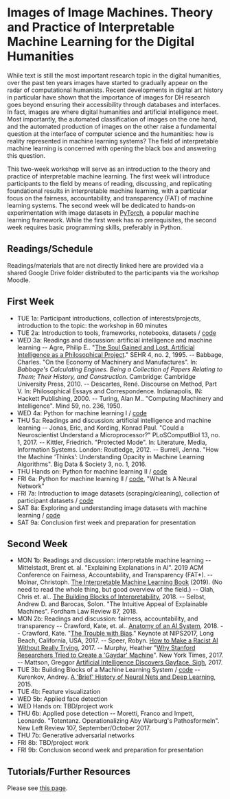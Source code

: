 # Images of Image Machines. Theory and Practice of Interpretable Machine Learning for the Digital Humanities

While text is still the most important research topic in the digital humanities, over the past ten years images have started to gradually appear on the radar of computational humanists. Recent developments in digital art history in particular have shown that the importance of images for DH research goes beyond ensuring their accessibility through databases and interfaces. In fact, images are where digital humanities and artificial intelligence meet. Most importantly, the automated classification of images on the one hand, and the automated production of images on the other raise a fundamental question at the interface of computer science and the humanities: how is reality represented in machine learning systems? The field of interpretable machine learning is concerned with opening the black box and answering this question.

This two-week workshop will serve as an introduction to the theory and practice of interpretable machine learning. The first week will introduce participants to the field by means of reading, discussing, and replicating foundational results in interpretable machine learning, with a particular focus on the fairness, accountability, and transparency (FAT) of machine learning systems. The second week will be dedicated to hands-on experimentation with image datasets in [PyTorch](https://pytorch.org/), a popular machine learning framework. While the first week has no prerequisites, the second week requires basic programming skills, preferably in Python. 

## Readings/Schedule

Readings/materials that are not directly linked here are provided via a shared Google Drive folder distributed to the participants via the workshop Moodle.

## First Week

- TUE 1a: Participant introductions, collection of interests/projects, introduction to the topic: the workshop in 60 minutes
- TUE 2a: Introduction to tools, frameworks, notebooks, datasets / [code](https://github.com/zentralwerkstatt/ESU2019/blob/master/A2_Setup.ipynb)
- WED 3a: Readings and discussion: artificial intelligence and machine learning
-- Agre, Philip E.. "[The Soul Gained and Lost. Artificial Intelligence as a Philosophical Project](https://web.stanford.edu/group/SHR/4-2/text/agre.html)." SEHR 4, no. 2, 1995.
-- Babbage, Charles. "On the Economy of Machinery and Manufactures". In: *Babbage's Calculating Engines. Being a Collection of Papers Relating to Them; Their History, and Construction*. Cambridge: Cambridge University Press, 2010.
-- Descartes, René. Discourse on Method, Part V. In: Philosophical Essays and Correspondence. Indianapolis, IN: Hackett Publishing, 2000.
-- Turing, Alan M.. "Computing Machinery and Intelligence". Mind 59, no. 236, 1950.
- WED 4a: Python for machine learning I / [code](https://github.com/zentralwerkstatt/ESU2019/blob/master/A5_Python_1.ipynb)
- THU 5a: Readings and discussion: artificial intelligence and machine learning
-- Jonas, Eric, and Kording, Konrad Paul. "Could a Neuroscientist Understand a Microprocessor?" PLoSComputBiol 13, no. 1, 2017.
-- Kittler, Friedrich. "Protected Mode". In: Literature, Media, Information Systems. London: Routledge, 2012.
-- Burrell, Jenna. "How the Machine ‘Thinks’: Understanding Opacity in Machine Learning Algorithms". Big Data & Society 3, no. 1, 2016.
- THU Hands on: Python for machine learning II  / [code](https://github.com/zentralwerkstatt/ESU2019/blob/master/A6_Python_2.ipynb)
- FRI 6a: Python for machine learning II  / [code](https://github.com/zentralwerkstatt/ESU2019/blob/master/A6_Python_2.ipynb), "What Is A Neural Network"
- FRI 7a:  Introduction to image datasets (scraping/cleaning), collection of participant datasets  / [code](https://github.com/zentralwerkstatt/ESU2019/blob/master/A7_Dataset_Collection.ipynb)
- SAT 8a: Exploring and understanding image datasets with machine learning  / [code](https://github.com/zentralwerkstatt/ESU2019/blob/master/A8_Dataset_Exploration.ipynb)
- SAT 9a: Conclusion first week and preparation for presentation

## Second Week

- MON 1b: Readings and discussion: interpretable machine learning
-- Mittelstadt, Brent  et. al. "Explaining Explanations in AI". 2019 ACM Conference on Fairness, Accountability, and Transparency (FAT*).
-- Molnar, Christoph. [The Interpretable Machine Learning Book](https://christophm.github.io/interpretable-ml-book/) (2019). (No need to read the whole thing, but good overview of the field.)
-- Olah, Chris et. al.. [The Building Blocks of Interpretability](https://distill.pub/2018/building-blocks/), 2018.
-- Selbst, Andrew D. and Barocas, Solon. "The Intuitive Appeal of Explainable Machines". Fordham Law Review 87, 2018.
- MON 2b: Readings and discussion: fairness, accountability, and transparency
-- Crawford, Kate, et. al.. [Anatomy of an AI System]( https://anatomyof.ai), 2018.
-- Crawford, Kate. "[The Trouble with Bias](https://www.youtube.com/watch?v=fMym_BKWQzk&t=698s)." Keynote at NIPS2017, Long Beach, California, USA, 2017.
-- Speer, Robyn. [How to Make a Racist AI Without Really Trying](https://blog.conceptnet.io/posts/2017/how-to-make-a-racist-ai-without-really-trying/), 2017.
-- Murphy, Heather "[Why Stanford Researchers Tried to Create a 'Gaydar' Machine](https://www.nytimes.com/2017/10/09/science/stanford-sexual-orientation-study.html)". New York Times, 2017.
-- Mattson, Greggor [Artificial Intelligence Discovers Gayface. Sigh](https://greggormattson.com/2017/09/09/artificial-intelligence-discovers-gayface/), 2017.
- TUE 3b: Building Blocks of a Machine Learning System  / [code](https://github.com/zentralwerkstatt/ESU2019/blob/master/B3_MNIST.ipynb)
-- Kurenkov, Andrey. [A 'Brief' History of Neural Nets and Deep Learning](http://www.andreykurenkov.com/writing/ai/a-brief-history-of-neural-nets-and-deep-learning/), 2015.
- TUE 4b: Feature visualization
- WED 5b: Applied face detection
- WED Hands on: TBD/project work
- THU 6b: Applied pose detection
-- Moretti, Franco and Impett, Leonardo. "Totentanz. Operationalizing Aby Warburg's Pathosformeln". New Left Review 107, September/October 2017.
- THU 7b: Generative adversarial networks
- FRI 8b: TBD/project work
- FRI 9b: Conclusion second week and preparation for presentation

## Tutorials/Further Resources

Please see [this page](https://github.com/zentralwerkstatt/teaching/blob/master/more.md).









